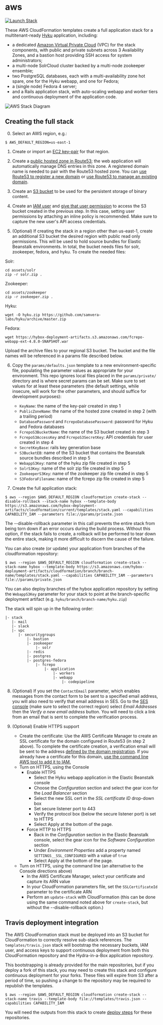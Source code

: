 # aws

[![Launch Stack](https://s3.amazonaws.com/cloudformation-examples/cloudformation-launch-stack.png)](https://console.aws.amazon.com/cloudformation/home?region=us-east-1#/stacks/new?stackName=hybox&templateURL=https://s3.amazonaws.com/hybox-deployment-artifacts/cloudformation/current/templates/stack.yaml)

These AWS CloudFormation templates create a full application stack for a multitenant-ready  [Hyku](https://github.com/projecthydra-labs/hyku) application, including:

  - a dedicated [Amazon Virtual Private Cloud](https://aws.amazon.com/vpc) (VPC) for the stack components, with public and private subnets across 3 Availability Zones, and a bastion host providing SSH access for system administrators;
  - a multi-node SolrCloud cluster backed by a multi-node zookeeper ensemble;
  - two PostgreSQL databases, each with a multi-availability zone hot spare, one for the Hyku webapp, and one for Fedora;
  - a (single node) Fedora 4 server;
  - and a Rails application stack, with auto-scaling webapp and worker tiers and continuous deployment of the application code.

![AWS Stack Diagram](https://cloud.githubusercontent.com/assets/111218/16077301/e8a0dc6c-32ef-11e6-80b4-e9e74c18973e.png)


## Creating the full stack

0. Select an AWS region, e.g.:

```
$ AWS_DEFAULT_REGION=us-east-1
```

1. Create or import an [EC2 key-pair](http://docs.aws.amazon.com/AWSEC2/latest/UserGuide/ec2-key-pairs.html) for that region.

2. Create a [public hosted zone in Route53](http://docs.aws.amazon.com/Route53/latest/DeveloperGuide/CreatingHostedZone.html); the web application will automatically manage DNS entries in this zone. A registered domain name is needed to pair with the Route53 hosted zone. You can [use Route53 to register a new domain](http://docs.aws.amazon.com/Route53/latest/DeveloperGuide/domain-register.html) or [use Route53 to manage an existing domain](http://docs.aws.amazon.com/Route53/latest/DeveloperGuide/MigratingDNS.html).

3. Create an [S3 bucket](http://docs.aws.amazon.com/AmazonS3/latest/user-guide/create-bucket.html) to be used for the persistent storage of binary content.

4. Create an [IAM user](http://docs.aws.amazon.com/IAM/latest/UserGuide/id_users_create.html) and [give that user permission](https://aws.amazon.com/blogs/security/writing-iam-policies-how-to-grant-access-to-an-amazon-s3-bucket/) to access the S3 bucket created in the previous step. In this case, setting user permissions by attaching an inline policy is recommended. Make sure to capture the new user's API access credentials.

5. (Optional) If creating the stack in a region other than us-east-1, create an additional S3 bucket the desired region with public read only permissions. This will be used to hold source bundles for Elastic Beanstalk environments. In total, the bucket needs files for solr, zookeeper, fedora, and hyku. To create the needed files:

Solr:
```console
cd assets/solr
zip -r solr.zip .
```
Zookeeper:
```console
cd assets/zookeeper
zip -r zookeeper.zip .
```
Hyku:
```console
wget -O hyku.zip https://github.com/samvera-labs/hyku/archive/master.zip
```
Fedora:
```console
wget https://hybox-deployment-artifacts.s3.amazonaws.com/fcrepo-webapp-ext-4.8.0-SNAPSHOT.war
```
Upload the archive files to your regional S3 bucket. The bucket and the file names will be referenced in a params file described below.

6. Copy the `params/defaults.json` template to a new environment-specific file, populating the parameter values as appropriate for your environment. This repo ignores local files placed in the `params/private/` directory and is where secret params can be set. Make sure to set values for at least these parameters (the default settings, while insecure, will work for the other parameters, and should suffice for development purposes):
   - `KeyName`: the name of the key-pair created in step 1
   - `PublicZoneName`: the name of the hosted zone created in step 2 (with a trailing period)
   - `DatabasePassword` and `FcrepoDatabasePassword`: password for Hyku and Fedora databases
   - `FcrepoS3BucketName`: the name of the S3 bucket created in step 3
   - `FcrepoS3AccessKey` and `FcrepoS3SecretKey`: API credentials for user created in step 4
   - `SecretKeyBase`: rails key generation base
   - `S3BucketEB`: name of the S3 bucket that contains the Beanstalk source bundles described in step 5
   - `WebappS3Key`: name of the hyku zip file created in step 5
   - `SolrS3Key`: name of the solr zip file created in step 5
   - `ZookeeperS3Key`: name of the zookeeper zip file created in step 5
   - `S3FedoraFilename`: name of the fcrepo zip file created in step 5

7. Create the full application stack:

```console
$ aws --region $AWS_DEFAULT_REGION cloudformation create-stack --disable-rollback --stack-name hybox --template-body https://s3.amazonaws.com/hybox-deployment-artifacts/cloudformation/current/templates/stack.yaml --capabilities CAPABILITY_IAM --parameters file://params/private.json
```

The --disable-rollback parameter in this call prevents the entire stack from being torn down if an error occurs during the build process. Without this option, if the stack fails to create, a rollback will be performed to tear down the entire stack, making it more difficult to discern the cause of the failure.

You can also create (or update) your application from branches of the cloudformation repository:

```console
$ aws --region $AWS_DEFAULT_REGION cloudformation create-stack --stack-name hybox --template-body https://s3.amazonaws.com/hybox-deployment-artifacts/cloudformation/branch/branch-name/templates/stack.yaml --capabilities CAPABILITY_IAM --parameters file://params/private.json
```

You can also deploy branches of the hybox application repository by setting the `WebappS3Key` parameter for your stack to point at the branch-specific deployment artifact (e.g. `hyku/branch/branch-name/hyku.zip`)

The stack will spin up in the following order:

```console
|- stack
   |- mail
   |- slack
   |- vpc
      |- securitygroups
          |- bastion
          |- zookeeper
              |- solr
          |- redis
          |- postgres
          |- postgres-fedora
              |- fcrepo
                  |- application
                      |- workers
                      |- webapp
                          |- codepipeline

```

8. (Optional) If you set the `ContactEmail` parameter, which enables messages from the contact form to be sent to a specified email address, you will also need to verify that email address in SES. Go to the [SES console](https://console.aws.amazon.com/ses/home) (make sure to select the correct region) select _Email Addresses_ then the _Verify a new email address_ button. You will need to click a link from an email that is sent to complete the verification process.

9. (Optional) Enable HTTPS support
    - Create the certificate: Use the AWS Certificate Manager to create an SSL certificate for the domain configured in Route53 (in step 2 above). To complete the certificate creation, a verification email will be sent to the address [defined by the domain registration](https://whois.icann.org/en). If you already have a certificate for this domain, [use the command line AWS tool to add it to IAM.](http://docs.aws.amazon.com/elasticbeanstalk/latest/dg/configuring-https-ssl-upload.html)
    - Turn on HTTPS, using the Console
        - Enable HTTPS
            - Select the Hyku webapp application in the Elastic Beanstalk console
            - Choose the _Configuration_ section and select the gear icon for the _Load Balancer_ section
            - Select the new SSL cert in the _SSL certificate ID_ drop-down box
            - Set secure listener port to 443
            - Verify the protocol box (below the secure listener port) is set to HTTPS
            - Select Apply at the bottom of the page.
        - Force HTTP to HTTPS
            - Back in the _Configuration_ section in the Elastic Beanstalk console, select the gear icon for the _Software Configuration_ section
            - Under _Environment Properties_ add a property named `SETTINGS__SSL_CONFIGURED` with a value of `true`
            - Select Apply at the bottom of the page.
    - Turn on HTTPS, using the command line (an alternative to the Console directions above)
        - In the AWS Certificate Manager, select your certificate and capture its ARN value
        - In your CloudFormation parameters file, set the `SSLCertificateId` parameter to the certificate ARN
        - Perform an `update-stack` with CloudFormation (this can be done using the same command noted above for `create-stack`, but without the --disable-rollback option.)

## Travis deployment integration

The AWS CloudFormation stack must be deployed into an S3 bucket for CloudFormation to correctly resolve sub-stack references. The `templates/travis.json` stack will bootstrap the necessary buckets, IAM user, and access keys to support continuous deployment from both this CloudFormation repository and the Hydra-in-a-Box application repository.

This bootstrapping is already provided for the main repositories, but if you deploy a fork of this stack, you may need to create this stack and configure continuous deployment for your forks. These files will expire from S3 after a period of time, so pushing a change to the repository may be required to republish the templates.

```console
$ aws --region $AWS_DEFAULT_REGION cloudformation create-stack --stack-name travis --template-body file://templates/travis.json --capabilities CAPABILITY_IAM
```

You will need the outputs from this stack to create [deploy steps](https://docs.travis-ci.com/user/deployment/s3 ) for these repositories.
